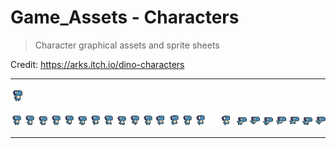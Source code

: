 
# Game_Assets - Characters

> Character graphical assets and sprite sheets

Credit: https://arks.itch.io/dino-characters

----


![dino_gif](./gifs/DinoSprites_doux.gif)

![dino_sheet](./sheets/DinoSprites_doux.png)

----